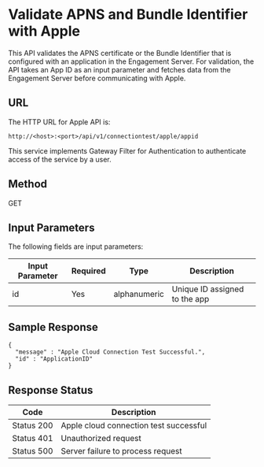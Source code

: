 
# Validate APNS and Bundle Identifier with Apple

This API validates the APNS certificate or the Bundle Identifier that is configured with an application in the Engagement Server. For validation, the API takes an App ID as an input parameter and fetches data from the Engagement Server before communicating with Apple.

## URL

The HTTP URL for Apple API is:

```
http://<host>:<port>/api/v1/connectiontest/apple/appid
```

This service implements Gateway Filter for Authentication to authenticate access of the service by a user.

## Method

GET

## Input Parameters

The following fields are input parameters:

| Input Parameter | Required | Type         | Description                   |
| --------------- | -------- | ------------ | ----------------------------- |
| id              | Yes      | alphanumeric | Unique ID assigned to the app |

## Sample Response

```
{  
  "message" : "Apple Cloud Connection Test Successful.",  
  "id" : "ApplicationID"  
}

```

## Response Status

| Code       | Description                            |
| ---------- | -------------------------------------- |
| Status 200 | Apple cloud connection test successful |
| Status 401 | Unauthorized request                   |
| Status 500 | Server failure to process request      |
